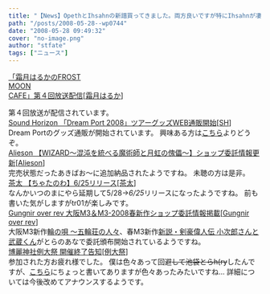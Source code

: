 ```yaml
---
title: "【News】OpethとIhsahnの新譜買ってきました。両方良いですが特にIhsahnが凄い"
path: "/posts/2008-05-28--wp0744"
date: "2008-05-28 09:49:32"
cover: "no-image.png"
author: "stfate"
tags: ["ニュース"]
---
```


<style type="text/css">
<!--
p {white-space: pre-wrap};
-->
</style>

<a class="topics" href="http://www.timerocket.co.jp/fmc/" target="_blank">「霜月はるかのFROST MOON CAFE」第４回放送配信</a><span class="junre">[<a href="http://shimotsukin.com/" target="_blank">霜月はるか</a>]</span>
<div class="news">第４回放送が配信されています。</div>
<a class="topics" href="http://www.soundhorizon.com/" target="_blank">Sound Horizon 「Dream Port 2008」ツアーグッズWEB通販開始</a><span class="junre">[<a href="http://sound-horizon.net/" target="_blank">SH</a>]</span>
<div class="news">Dream Portのグッズ通販が開始されています。
興味ある方は<a href="http://www.digi-tsuhan.com/soundhorizon/shop/" target="_blank">こちら</a>よりどうぞ。</div>
<a class="topics" href="http://www.alieson.net/html/" target="_blank">Alieson 【WIZARD～混沌を統べる魔術師と月虹の傀儡～】ショップ委託情報更新</a><span class="junre">[<a href="http://www.alieson.net/html/" target="_blank">Alieson</a>]</span>
<div class="news">完売状態だったあきばお～に追加納品されたようですね。
未聴の方は是非。</div>
<a class="topics" href="http://www.lantis.jp/new-release/data.php?id=d9031bc1fb926617de61528786a54d90" target="_blank">茶太 【ちゃたのわ】6/25リリース</a><span class="junre">[<a href="http://chata.moo.jp/" target="_blank">茶太</a>]</span>
<div class="news">なんかいつのまにやら延期して5/28→<em>6/25</em>リリースになったようですね。
前も書いた気がしますがtr01が楽しみです。</div>
<a class="topics" href="http://www.gungni.com/" target="_blank">Gungnir over rev 大阪M3＆M3-2008春新作ショップ委託情報掲載</a><span class="junre">[<a href="http://www.gungni.com/" target="_blank">Gungnir over rev</a>]</span>
<div class="news">大阪M3新作<a href="http://www.toranoana.jp/mailorder/article/04/0010/14/71/040010147100.html" target="_blank">輪の唄 ～五輪荘の人々</a>、春M3新作<a href="http://www.toranoana.jp/mailorder/article/04/0010/15/15/040010151513.html" target="_blank">新説・剣豪偉人伝 小次郎さんと武蔵くん</a>がとらのあなで委託頒布開始されているようですね。</div>
<a class="topics" href="http://www.reitaisai.com/" target="_blank">博麗神社例大祭 開催終了告知</a><span class="junre">[<a href="http://www.reitaisai.com/" target="_blank">例大祭</a>]</span>
<div class="news">参加された方お疲れ様でした。
僕は色々あって回避<del>して池袋とらh(ry</del>したんですが、<a href="http://www.reitaisai.com/r5prel.html" target="_blank">こちら</a>にちょっと書いてありますが色々あったみたいですね…
詳細については今後改めてアナウンスするようです。</div>
